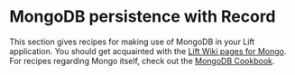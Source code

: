 MongoDB persistence with Record
===============================

This section gives recipes for making use of MongoDB in your Lift application. You should get acquainted with the [Lift Wiki pages for Mongo](https://www.assembla.com/spaces/liftweb/wiki/MongoDB). For recipes regarding Mongo itself, check out the [MongoDB Cookbook](http://cookbook.mongodb.org/).


